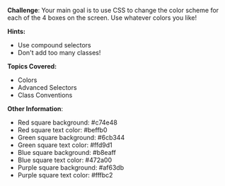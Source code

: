 **Challenge**:
Your main goal is to use CSS to change the color scheme for each of the 4 boxes on the screen. Use whatever colors you like!

**Hints:**
 - Use compound selectors
 - Don't add too many classes!

**Topics Covered:**
 - Colors
 - Advanced Selectors
 - Class Conventions

**Other Information**:
 - Red square background: #c74e48
 - Red square text color: #beffb0
 - Green square background: #6cb344
 - Green square text color: #ffd9d1
 - Blue square background: #b8eaff
 - Blue square text color: #472a00
 - Purple square background: #af63db
 - Purple square text color: #fffbc2